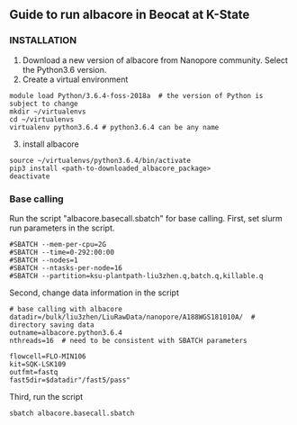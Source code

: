 ## Guide to run albacore in Beocat at K-State
### INSTALLATION
1. Download a new version of albacore from Nanopore community. Select the Python3.6 version.
2. Create a virtual environment
```
module load Python/3.6.4-foss-2018a  # the version of Python is subject to change
mkdir ~/virtualenvs
cd ~/virtualenvs
virtualenv python3.6.4 # python3.6.4 can be any name
```
3. install albacore
```
source ~/virtualenvs/python3.6.4/bin/activate
pip3 install <path-to-downloaded_albacore_package>
deactivate
```
### Base calling
Run the script "albacore.basecall.sbatch" for base calling.
First, set slurm run parameters in the script.
```
#SBATCH --mem-per-cpu=2G
#SBATCH --time=0-292:00:00
#SBATCH --nodes=1
#SBATCH --ntasks-per-node=16
#SBATCH --partition=ksu-plantpath-liu3zhen.q,batch.q,killable.q
```

Second, change data information in the script
```
# base calling with albacore
datadir=/bulk/liu3zhen/LiuRawData/nanopore/A188WGS181010A/  # directory saving data
outname=albacore.python3.6.4
nthreads=16  # need to be consistent with SBATCH parameters

flowcell=FLO-MIN106
kit=SQK-LSK109
outfmt=fastq
fast5dir=$datadir"/fast5/pass"
```

Third, run the script
```
sbatch albacore.basecall.sbatch
```
